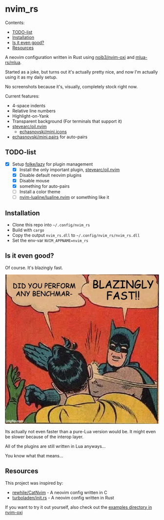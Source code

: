 # nvim_rs

Contents:

- [TODO-list](#TODO-list)
- [Installation](#Installation)
- [Is it even good?](#Is-it-even-good)
- [Resources](#Resources)

A neovim configuration written in Rust using [noib3/nvim-oxi](https://github.com/noib3/nvim-oxi) and [mlua-rs/mlua](https://github.com/mlua-rs/mlua).

Started as a joke, but turns out it's actually pretty nice, and now I'm actually using it as my daily setup.

No screenshots because it's, visually, completely stock right now.

Current features:
- 4-space indents
- Relative line numbers
- Highlight-on-Yank
- Transparent background (For terminals that support it)
- [stevearc/oil.nvim](https://github.com/stevearc/oil.nvim)
    - [echasnovski/mini.icons](https://github.com/echasnovski/mini.nvim/blob/main/readmes/mini-icons.md)
- [echasnovski/mini.pairs](https://github.com/echasnovski/mini.nvim/blob/main/readmes/mini-pairs.md) for auto-pairs

## TODO-list

- [x] Setup [folke/lazy](https://github.com/folke/lazy.nvim) for plugin management
    - [x] Install the only important plugin, [stevearc/oil.nvim](https://github.com/stevearc/oil.nvim)
    - [x] Disable default neovim plugins
    - [X] Disable mouse
    - [X] something for auto-pairs
    - [ ] Install a color theme
    - [ ] [nvim-lualine/lualine.nvim](https://github.com/nvim-lualine/lualine.nvim) or something like it

## Installation

- Clone this repo into `~/.config/nvim_rs`
- Build with `cargo`
- Copy the output `nvim_rs.dll` to `~/.config/nvim_rs/nvim_rs.dll`
- Set the env-var `NVIM_APPNAME=nvim_rs`

## Is it even good?

Of course. It's blazingly fast.

![BLAZINGLY FAST](./images/blazing.webp)

Its actually not even faster than a pure-Lua version would be. It might even be slower because of the interop layer.

All of the plugins are still written in Lua anyways...

You know what that means...

## Resources

This project was inspired by:

- [rewhile/CatNvim](https://github.com/rewhile/CatNvim) - A neovim config written in C
- [turboladen/init.rs](https://github.com/turboladen/init.rs) - A neovim config written in Rust

If you want to try it out yourself, also check out the [examples directory in nvim-oxi](https://github.com/noib3/nvim-oxi/tree/main/examples)
